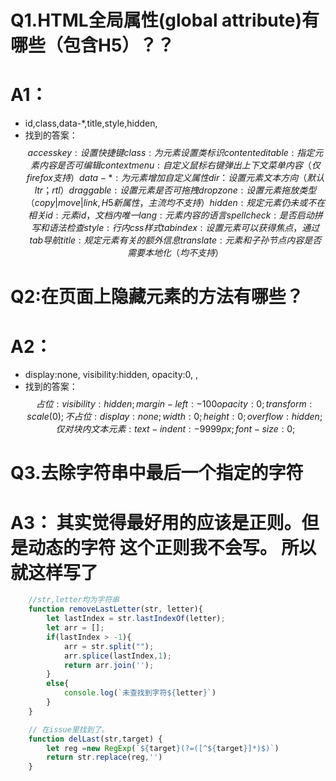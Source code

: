 # Q1.HTML全局属性(global attribute)有哪些（包含H5）？？
# A1：
* id,class,data-*,title,style,hidden,
* 找到的答案：
$$    
    accesskey:设置快捷键
    class:为元素设置类标识
    contenteditable:指定元素内容是否可编辑
    contextmenu:自定义鼠标右键弹出上下文菜单内容（仅firefox支持）
    data-*:为元素增加自定义属性
    dir：设置元素文本方向（默认ltr；rtl）
    draggable:设置元素是否可拖拽
    dropzone:设置元素拖放类型（copy|move|link,H5新属性，主流均不支持）
    hidden:规定元素仍未或不在相关
    id:元素id，文档内唯一
    lang:元素内容的语言
    spellcheck:是否启动拼写和语法检查
    style:行内css样式
    tabindex:设置元素可以获得焦点，通过tab导航
    title:规定元素有关的额外信息
    translate:元素和子孙节点内容是否需要本地化（均不支持）
$$

# Q2:在页面上隐藏元素的方法有哪些？
# A2：
* display:none, visibility:hidden, opacity:0, <div hidden></div>,
* 找到的答案：
$$
占位:
    visibility: hidden;
    margin-left: -100%;
    opacity: 0;
    transform: scale(0);
不占位:
    display: none;
    width: 0; height: 0; overflow: hidden;
仅对块内文本元素:
    text-indent: -9999px;
    font-size: 0;
$$

# Q3.去除字符串中最后一个指定的字符
# A3： 其实觉得最好用的应该是正则。但是动态的字符 这个正则我不会写。 所以就这样写了
```javascript
    //str,letter均为字符串
    function removeLastLetter(str, letter){
        let lastIndex = str.lastIndexOf(letter);
        let arr = [];
        if(lastIndex > -1){
            arr = str.split("");
            arr.splice(lastIndex,1);
            return arr.join('');
        }
        else{
            console.log(`未查找到字符${letter}`)
        }
    }
```
```javascript
    // 在issue里找到了。
    function delLast(str,target) {
        let reg =new RegExp(`${target}(?=([^${target}]*)$)`)
        return str.replace(reg,'')
    }
```
